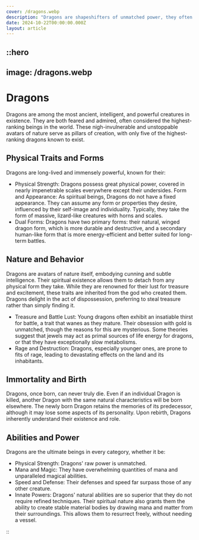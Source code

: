 ```yaml
---
cover: /dragons.webp
description: "Dragons are shapeshifters of unmatched power, they often take human form, boasting superior physiques and wielding potent magic beyond any other being’s capability."
date: 2024-10-22T00:00:00.000Z
layout: article
---
```


## ::hero

## image: /dragons.webp

# Dragons

Dragons are among the most ancient, intelligent, and powerful creatures in existence. They are both feared and admired, often considered the highest-ranking beings in the world. These nigh-invulnerable and unstoppable avatars of nature serve as pillars of creation, with only five of the highest-ranking dragons known to exist.

## Physical Traits and Forms

Dragons are long-lived and immensely powerful, known for their:

- Physical Strength: Dragons possess great physical power, covered in nearly impenetrable scales everywhere except their undersides.
  Form and Appearance: As spiritual beings, Dragons do not have a fixed appearance. They can assume any form or properties they desire, influenced by their self-image and individuality. Typically, they take the form of massive, lizard-like creatures with horns and scales.
- Dual Forms: Dragons have two primary forms: their natural, winged dragon form, which is more durable and destructive, and a secondary human-like form that is more energy-efficient and better suited for long-term battles.

## Nature and Behavior

Dragons are avatars of nature itself, embodying cunning and subtle intelligence. Their spiritual existence allows them to detach from any physical form they take. While they are renowned for their lust for treasure and excitement, these traits are inherited from the god who created them. Dragons delight in the act of dispossession, preferring to steal treasure rather than simply finding it.

- Treasure and Battle Lust: Young dragons often exhibit an insatiable thirst for battle, a trait that wanes as they mature. Their obsession with gold is unmatched, though the reasons for this are mysterious. Some theories suggest that jewels may act as primal sources of life energy for dragons, or that they have exceptionally slow metabolisms.
- Rage and Destruction: Dragons, especially younger ones, are prone to fits of rage, leading to devastating effects on the land and its inhabitants.

## Immortality and Birth

Dragons, once born, can never truly die. Even if an individual Dragon is killed, another Dragon with the same natural characteristics will be born elsewhere. The newly born Dragon retains the memories of its predecessor, although it may lose some aspects of its personality. Upon rebirth, Dragons inherently understand their existence and role.

## Abilities and Power

Dragons are the ultimate beings in every category, whether it be:

- Physical Strength: Dragons' raw power is unmatched.
- Mana and Magic: They have overwhelming quantities of mana and unparalleled magical abilities.
- Speed and Defense: Their defenses and speed far surpass those of any other creature.
- Innate Powers: Dragons' natural abilities are so superior that they do not require refined techniques. Their spiritual nature also grants them the ability to create stable material bodies by drawing mana and matter from their surroundings. This allows them to resurrect freely, without needing a vessel.

::
